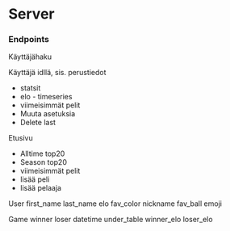 # Server

### Endpoints

Käyttäjähaku

Käyttäjä idllä, sis. perustiedot

- statsit
- elo - timeseries
- viimeisimmät pelit
- Muuta asetuksia
- Delete last

Etusivu

- Alltime top20
- Season top20
- viimeisimmät pelit
- lisää peli
- lisää pelaaja

User
first_name
last_name
elo
fav_color
nickname
fav_ball
emoji

Game
winner
loser
datetime
under_table
winner_elo
loser_elo
